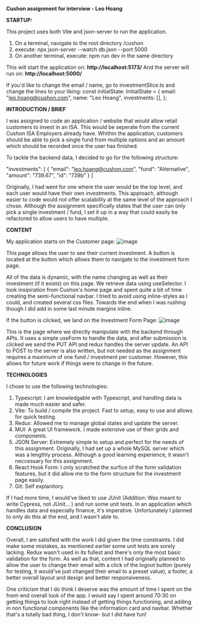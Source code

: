 **Cushon assignment for interview - Leo Hoang**

**STARTUP:**

This project uses both Vite and json-server to run the application.

1. On a terminal, navigate to the root directory /cushon
2. execute: npx json-server --watch db.json --port 5000
3. On another terminal, execute: npm run dev in the same directory

This will start the application on: **http://localhost:5173/**
And the server will run on: **http://localhost:5000/**

If you'd like to change the email / name, go to investmentSlice.ts and change the lines to your liking:
const initialState: InitialState = {
  email: "leo.hoang@cushon.com",
  name: "Leo Hoang",
  investments: [],
};

**INTRODUCTION / BRIEF**

I was assigned to code an application / website that would allow retail customers to invest in an ISA. This would be seperate from the current Cushon ISA Employers already have.
Whithin the application, customers should be able to pick a single fund from multiple options and an amount which should be recorded once the user has finished.

To tackle the backend data, I decided to go for the following structure:

 "investments": [
    {
      "email": "leo.hoang@cushon.com",
      "fund": "Alternative",
      "amount": "739.67",
      "id": "739b"
    }
  ]

Originally, I had went for one where the user would be the top level, and each user would have their own investments. This approach, although easier to code would not offer scalability at the same level of the approach I chose.
Although the assignment specifically states that the user can only pick a single investment / fund, I set it up in a way that could easily be refactored to allow users to have multiple.

**CONTENT**

My application starts on the Customer page:
![image](https://github.com/user-attachments/assets/066cdfcf-9dd8-4d38-903e-fcbfd6fd63de)

This page allows the user to see their current investment. A button is located at the button which allows them to navigate to the investment form page.

All of the data is dynamic, with the name changing as well as their investment (if it exists) on this page. We retrieve data using useSelector. I took insipiration from Cushon's home page and spent quite a bit of time creating the semi-functional navbar.
I tried to avoid using inline-styles as I could, and created several css files. Towards the end when I was rushing though I did add in some last minute margins inline.

If the button is clicked, we land on the Investment Form Page:
![image](https://github.com/user-attachments/assets/cf6222ee-9135-4f65-a261-15f6759b61ff)

This is the page where we directly manipulate with the backend through APIs. It uses a simple useForm to handle the data, and after submission is clicked we send the PUT API and redux handles the server update.
An API to POST to the server is also written, but not needed as the assignment requires a maximum of one fund / investment per customer. However, this allows for future work if things were to change in the future.

**TECHNOLOGIES**

I chose to use the following technologies:

1. Typescript: I am knowledgable with Typescript, and handling data is made much easier and safer.
2. Vite: To build / compile the project. Fast to setup, easy to use and allows for quick testing.
3. Redux: Allowed me to manage global states and update the server.
4. MUI: A great UI framework. I made extensive use of their grids and components.
5. JSON Server: Extremely simple to setup and perfect for the needs of this assignment. Originally, I had set up a whole MySQL server which was a lengthly process. Although a good learning experience, it wasn't neccessary for this assignment.
6. React Hook Form: I only scratched the surfice of the form validation features, but it did allow me to the form structure for the investment page easily.
7. Git: Self explanitory.

If I had more time, I would've liked to use JUnit (Addition: Was meant to write Cypress, not JUnit... ) and run some unit tests. In an application which handles data and especially finance, it's imperative. Unfortunately I planned to only do this at the end, and I wasn't able to.

**CONCLUSION**

Overall, I am satisfied with the work I did given the time constraints. I did make some mistakes, as mentioned earlier some unit tests are sorely lacking. Redux wasn't used in its fullest and there's only the most basic validation for the form. As well as that, content I had originally planned to allow
the user to change their email with a click of the logout button (purely for testing, it would've just changed their email to a preset value), a footer, a better overall layout and design and better responsiveness.

One criticism that I do think I deserve was the amount of time I spent on the front-end overall look of the app. I would say I spent around 70:30 on getting things to look right instead of getting things functioning, and adding in non functional components like the information 
card and navbar. Whether that's a totally bad thing, I don't know- but I did have fun!




